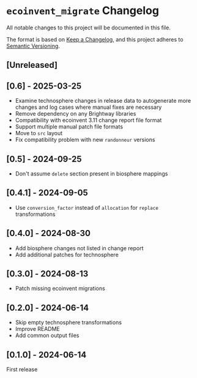 # `ecoinvent_migrate` Changelog

All notable changes to this project will be documented in this file.

The format is based on [Keep a Changelog](https://keepachangelog.com/en/1.0.0/),
and this project adheres to [Semantic Versioning](https://semver.org/spec/v2.0.0.html).

## [Unreleased]

## [0.6] - 2025-03-25

* Examine technosphere changes in release data to autogenerate more changes and log cases where manual fixes are necessary
* Remove dependency on any Brightway libraries
* Compatibility with ecoinvent 3.11 change report file format
* Support multiple manual patch file formats
* Move to `src` layout
* Fix compatibility problem with new `randonneur` versions

## [0.5] - 2024-09-25

* Don't assume `delete` section present in biosphere mappings

## [0.4.1] - 2024-09-05

* Use `conversion_factor` instead of `allocation` for `replace` transformations

## [0.4.0] - 2024-08-30

* Add biosphere changes not listed in change report
* Add additional patches for technosphere

## [0.3.0] - 2024-08-13

* Patch missing ecoinvent migrations

## [0.2.0] - 2024-06-14

* Skip empty technosphere transformations
* Improve README
* Add common output files

## [0.1.0] - 2024-06-14

First release
